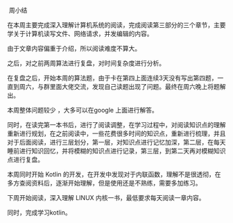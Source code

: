 ​																	周小结

在本周主要完成深入理解计算机系统的阅读，完成阅读第三部分的三个章节，主要学关于计算机读写文件、网络请求，并发编辑的内容。

由于文章内容偏重于介绍，所以阅读难度不算大。

之后，对之前两周算法进行复盘，对时间复杂度进行分析。

在复盘之后，开始本周的算法题，由于卡在第四上面连续3天没有写出第四题，一直到周六，与群里面大佬交流，发现自己读题出现了问题。最终在周六晚上将题解出。

本周整体问题较少 ，大多可以在google 上面进行解答。

同时，在读完第一本书后，进行了阅读调整，在学习过程中，对阅读知识点的理解重新进行规划，在之前阅读中，一些花费很多时间的知识点，重新进行梳理，并且对于后面阅读，进行三层划分，第一层，对知识点进行记忆加深，第二层，在每天睡前进行知识回忆，并将模糊的知识点进行记录，第三层，到第二天再对模糊知识点进行复盘。

本周同时开始 Kotlin 的开发，在开发中发现对于内联函数，理解不是很透彻，在多方查阅资料后，逐渐开始理解，但是使用还是不熟练，需要多加练习。

下周开始阅读，深入理解 LINUX 内核一书，最低要求每天阅读一章内容。

同时，完成学习kotlin。